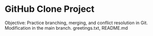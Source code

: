  # GitHub Clone Project
Objective: Practice branching, merging, and conflict resolution in Git.
Modification in the main branch.
 greetings.txt, README.md

